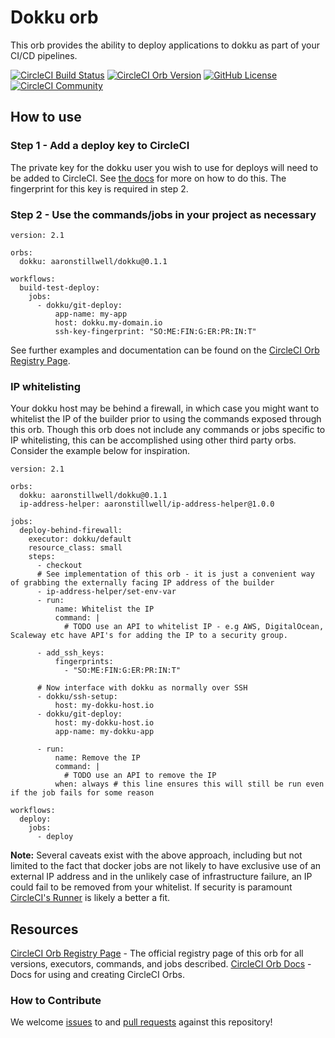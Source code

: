 # Dokku orb

This orb provides the ability to deploy applications to dokku as part of your CI/CD pipelines.

[![CircleCI Build Status](https://circleci.com/gh/aaronstillwell/dokku-orb.svg?style=shield "CircleCI Build Status")](https://circleci.com/gh/aaronstillwell/dokku-orb) [![CircleCI Orb Version](https://img.shields.io/badge/endpoint.svg?url=https://badges.circleci.io/orb/aaronstillwell/dokku)](https://circleci.com/orbs/registry/orb/aaronstillwell/dokku) [![GitHub License](https://img.shields.io/badge/license-MIT-lightgrey.svg)](https://raw.githubusercontent.com/aaronstillwell/dokku-orb/master/LICENSE) [![CircleCI Community](https://img.shields.io/badge/community-CircleCI%20Discuss-343434.svg)](https://discuss.circleci.com/c/ecosystem/orbs)

## How to use

### Step 1 - Add a deploy key to CircleCI

The private key for the dokku user you wish to use for deploys will need to be added to CircleCI. See [the docs](https://circleci.com/docs/2.0/add-ssh-key/) for more on how to do this. The fingerprint for this key is required in step 2.

### Step 2 - Use the commands/jobs in your project as necessary

```
version: 2.1

orbs:
  dokku: aaronstillwell/dokku@0.1.1

workflows:
  build-test-deploy:
    jobs:
      - dokku/git-deploy:
          app-name: my-app
          host: dokku.my-domain.io
          ssh-key-fingerprint: "SO:ME:FIN:G:ER:PR:IN:T"
```

See further examples and documentation can be found on the [CircleCI Orb Registry Page](https://circleci.com/orbs/registry/orb/aaronstillwell/dokku).

### IP whitelisting

Your dokku host may be behind a firewall, in which case you might want to whitelist the IP of the builder prior to using the commands exposed through this orb. Though this orb does not include any commands or jobs specific to IP whitelisting, this can be accomplished using other third party orbs. Consider the example below for inspiration.

```
version: 2.1

orbs:
  dokku: aaronstillwell/dokku@0.1.1
  ip-address-helper: aaronstillwell/ip-address-helper@1.0.0

jobs:
  deploy-behind-firewall:
    executor: dokku/default
    resource_class: small
    steps:
      - checkout
      # See implementation of this orb - it is just a convenient way of grabbing the externally facing IP address of the builder
      - ip-address-helper/set-env-var
      - run:
          name: Whitelist the IP
          command: |
            # TODO use an API to whitelist IP - e.g AWS, DigitalOcean, Scaleway etc have API's for adding the IP to a security group.

      - add_ssh_keys:
          fingerprints:
            - "SO:ME:FIN:G:ER:PR:IN:T"

      # Now interface with dokku as normally over SSH
      - dokku/ssh-setup:
          host: my-dokku-host.io
      - dokku/git-deploy:
          host: my-dokku-host.io
          app-name: my-dokku-app
        
      - run:
          name: Remove the IP
          command: |
            # TODO use an API to remove the IP
          when: always # this line ensures this will still be run even if the job fails for some reason

workflows:
  deploy:
    jobs:
      - deploy
```

**Note:** Several caveats exist with the above approach, including but not limited to the fact that docker jobs are not likely to have exclusive use of an external IP address and in the unlikely case of infrastructure failure, an IP could fail to be removed from your whitelist. If security is paramount [CircleCI's Runner](https://circleci.com/docs/2.0/runner-overview/#introduction) is likely a better a fit.

## Resources

[CircleCI Orb Registry Page](https://circleci.com/orbs/registry/orb/aaronstillwell/dokku) - The official registry page of this orb for all versions, executors, commands, and jobs described.
[CircleCI Orb Docs](https://circleci.com/docs/2.0/orb-intro/#section=configuration) - Docs for using and creating CircleCI Orbs.

### How to Contribute

We welcome [issues](https://github.com/aaronstillwell/dokku-orb/issues) to and [pull requests](https://github.com/aaronstillwell/dokku-orb/pulls) against this repository!

